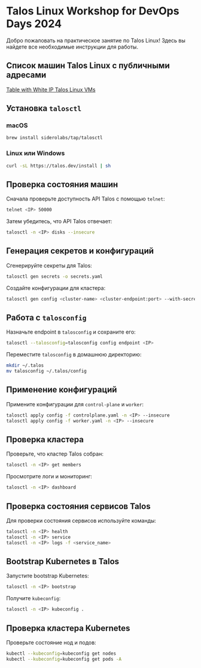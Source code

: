 # Talos Linux Workshop for DevOps Days 2024

Добро пожаловать на практическое занятие по Talos Linux! Здесь вы найдете все необходимые инструкции для работы. 

## Список машин Talos Linux с публичными адресами

[Table with White IP Talos Linux VMs](https://docs.google.com/spreadsheets/d/1Ka_Ru00UYV6pgMDJsYa5aTel1Cu8JeiHs60cwn5-NU4/edit?usp=sharing)

## Установка `talosctl`

### macOS
```bash
brew install siderolabs/tap/talosctl
```

### Linux или Windows
```bash
curl -sL https://talos.dev/install | sh
```

## Проверка состояния машин

Сначала проверьте доступность API Talos с помощью `telnet`:
```bash
telnet <IP> 50000
```

Затем убедитесь, что API Talos отвечает:
```bash
talosctl -n <IP> disks --insecure
```

## Генерация секретов и конфигураций

Сгенерируйте секреты для Talos:
```bash
talosctl gen secrets -o secrets.yaml
```

Создайте конфигурации для кластера:
```bash
talosctl gen config <cluster-name> <cluster-endpoint:port> --with-secrets secrets.yaml
```

## Работа с `talosconfig`

Назначьте endpoint в `talosconfig` и сохраните его:
```bash
talosctl --talosconfig=talosconfig config endpoint <IP>
```

Переместите `talosconfig` в домашнюю директорию:
```bash
mkdir ~/.talos
mv talosconfig ~/.talos/config
```

## Применение конфигураций

Примените конфигурации для `control-plane` и `worker`:
```bash
talosctl apply config -f controlplane.yaml -n <IP> --insecure
talosctl apply config -f worker.yaml -n <IP> --insecure
```

## Проверка кластера

Проверьте, что кластер Talos собран:
```bash
talosctl -n <IP> get members
```

Просмотрите логи и мониторинг:
```bash
talosctl -n <IP> dashboard
```

## Проверка состояния сервисов Talos

Для проверки состояния сервисов используйте команды:
```bash
talosctl -n <IP> health
talosctl -n <IP> service
talosctl -n <IP> logs -f <service_name>
```

## Bootstrap Kubernetes в Talos

Запустите bootstrap Kubernetes:
```bash
talosctl -n <IP> bootstrap
```

Получите `kubeconfig`:
```bash
talosctl -n <IP> kubeconfig .
```

## Проверка кластера Kubernetes

Проверьте состояние нод и подов:
```bash
kubectl --kubeconfig=kubeconfig get nodes
kubectl --kubeconfig=kubeconfig get pods -A
```
